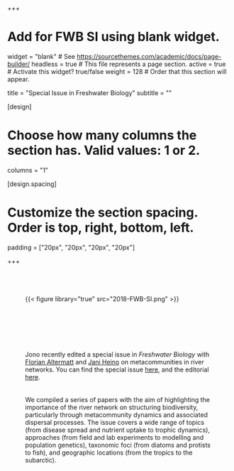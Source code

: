 +++
# Add for FWB SI using blank widget.
widget = "blank"  # See https://sourcethemes.com/academic/docs/page-builder/
headless = true  # This file represents a page section.
active = true  # Activate this widget? true/false
weight = 128  # Order that this section will appear.

title = "Special Issue in Freshwater Biology"
subtitle = ""

[design]
  # Choose how many columns the section has. Valid values: 1 or 2.
  columns = "1"

[design.spacing]
  # Customize the section spacing. Order is top, right, bottom, left.
  padding = ["20px", "20px", "20px", "20px"]
  
+++

<div class="container">
  <div class="row">
<div class="col-12 col-lg-4" style="padding:40px;">

{{< figure library="true" src="2018-FWB-SI.png" >}}

</div>


<div class="col-12 col-lg-8" style="padding:40px;"> 

Jono recently edited a special issue in <i>Freshwater Biology</i> with <a href="https://www.altermattlab.ch" target="_blank">Florian Altermatt</a> and <a href="https://www.largescaleecologylab.net/" target="_blank">Jani Heino</a> on metacommunities in river networks. You can find the special issue <a href="https://onlinelibrary.wiley.com/toc/13652427/63/1" target="_blank">here</a>, and the editorial <a href="/content/publication/tonkin18-metac-river/tonkin18-metac-river.pdf" target="_blank">here</a>.  
<br><br>
We compiled a series of papers with the aim of highlighting the importance of the river network on structuring biodiversity, particularly through metacommunity dynamics and associated dispersal processes. The issue covers a wide range of topics (from disease spread and nutrient uptake to trophic dynamics), approaches (from field and lab experiments to modelling and population genetics), taxonomic foci (from diatoms and protists to fish), and geographic locations (from the tropics to the subarctic). 

</div>
</div>
</div>


<!-- <span style="color:#285F75"><font size="20"><b>Tonkin </b>Lab</font></span> -->

<!-- <span style="color:#C28542"><font size="12">Population & Community Ecology</font></span> -->



